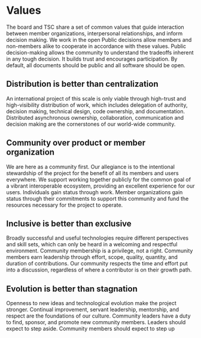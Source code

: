 # Values

The board and TSC share a set of common values that guide interaction between member organizations, interpersonal relationships, and inform decision making.
We work in the open
Public decisions allow members and non-members alike to cooperate in accordance with these values.  Public decision-making allows the community to understand the tradeoffs inherent in any tough decision.  It builds trust and encourages participation.  By default, all documents should be public and all software should be open.

## Distribution is better than centralization
An international project of this scale is only viable through high-trust and high-visibility distribution of work, which includes delegation of authority, decision making, technical design, code ownership, and documentation. Distributed asynchronous ownership, collaboration, communication and decision making are the cornerstones of our world-wide community.

## Community over product or member organization
We are here as a community first. Our allegiance is to the intentional stewardship of the project for the benefit of all its members and users everywhere. We support working together publicly for the common goal of a vibrant interoperable ecosystem, providing an excellent experience for our users. Individuals gain status through work. Member organizations gain status through their commitments to support this community and fund the resources necessary for the project to operate.

## Inclusive is better than exclusive
Broadly successful and useful technologies require different perspectives and skill sets, which can only be heard in a welcoming and respectful environment. Community membership is a privilege, not a right. Community members earn leadership through effort, scope, quality, quantity, and duration of contributions. Our community respects the time and effort put into a discussion, regardless of where a contributor is on their growth path.

## Evolution is better than stagnation
Openness to new ideas and technological evolution make the project stronger. Continual improvement, servant leadership, mentorship, and respect are the foundations of our culture. Community leaders have a duty to find, sponsor, and promote new community members. Leaders should expect to step aside. Community members should expect to step up
